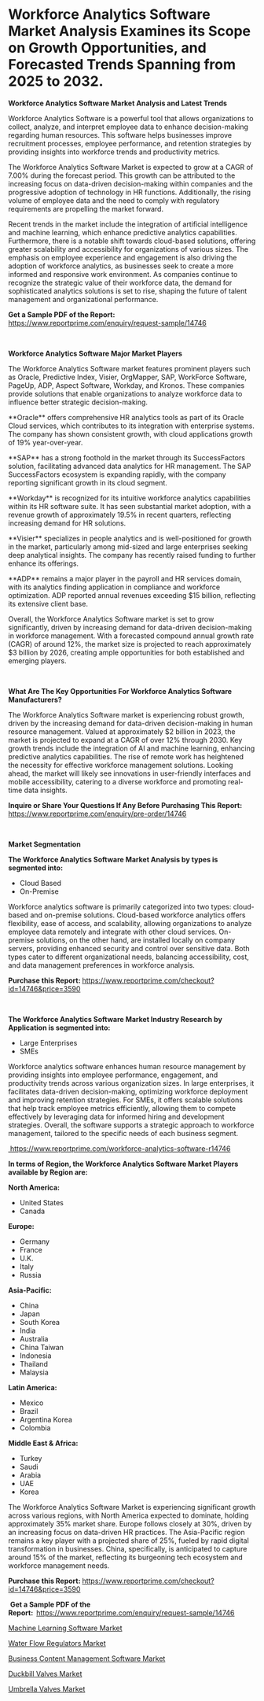 <p><h1>Workforce Analytics Software Market Analysis Examines its Scope on Growth Opportunities, and Forecasted Trends Spanning from 2025 to 2032.</h1></p><p><strong>Workforce Analytics Software Market Analysis and Latest Trends</strong></p>
<p><p>Workforce Analytics Software is a powerful tool that allows organizations to collect, analyze, and interpret employee data to enhance decision-making regarding human resources. This software helps businesses improve recruitment processes, employee performance, and retention strategies by providing insights into workforce trends and productivity metrics.</p><p>The Workforce Analytics Software Market is expected to grow at a CAGR of 7.00% during the forecast period. This growth can be attributed to the increasing focus on data-driven decision-making within companies and the progressive adoption of technology in HR functions. Additionally, the rising volume of employee data and the need to comply with regulatory requirements are propelling the market forward.</p><p>Recent trends in the market include the integration of artificial intelligence and machine learning, which enhance predictive analytics capabilities. Furthermore, there is a notable shift towards cloud-based solutions, offering greater scalability and accessibility for organizations of various sizes. The emphasis on employee experience and engagement is also driving the adoption of workforce analytics, as businesses seek to create a more informed and responsive work environment. As companies continue to recognize the strategic value of their workforce data, the demand for sophisticated analytics solutions is set to rise, shaping the future of talent management and organizational performance.</p></p>
<p><strong>Get a Sample PDF of the Report:&nbsp;</strong> <a href="https://www.reportprime.com/enquiry/request-sample/14746?utm_campaign=2176&utm_medium=2&utm_source=Github&utm_content=ia&utm_term=20032025&utm_id=workforce-analytics-software">https://www.reportprime.com/enquiry/request-sample/14746</a></p>
<p>&nbsp;</p>
<p><strong>Workforce Analytics Software Major Market Players</strong></p>
<p><p>The Workforce Analytics Software market features prominent players such as Oracle, Predictive Index, Visier, OrgMapper, SAP, WorkForce Software, PageUp, ADP, Aspect Software, Workday, and Kronos. These companies provide solutions that enable organizations to analyze workforce data to influence better strategic decision-making.</p><p>**Oracle** offers comprehensive HR analytics tools as part of its Oracle Cloud services, which contributes to its integration with enterprise systems. The company has shown consistent growth, with cloud applications growth of 19% year-over-year.</p><p>**SAP** has a strong foothold in the market through its SuccessFactors solution, facilitating advanced data analytics for HR management. The SAP SuccessFactors ecosystem is expanding rapidly, with the company reporting significant growth in its cloud segment.</p><p>**Workday** is recognized for its intuitive workforce analytics capabilities within its HR software suite. It has seen substantial market adoption, with a revenue growth of approximately 19.5% in recent quarters, reflecting increasing demand for HR solutions.</p><p>**Visier** specializes in people analytics and is well-positioned for growth in the market, particularly among mid-sized and large enterprises seeking deep analytical insights. The company has recently raised funding to further enhance its offerings.</p><p>**ADP** remains a major player in the payroll and HR services domain, with its analytics finding application in compliance and workforce optimization. ADP reported annual revenues exceeding $15 billion, reflecting its extensive client base.</p><p>Overall, the Workforce Analytics Software market is set to grow significantly, driven by increasing demand for data-driven decision-making in workforce management. With a forecasted compound annual growth rate (CAGR) of around 12%, the market size is projected to reach approximately $3 billion by 2026, creating ample opportunities for both established and emerging players.</p></p>
<p>&nbsp;</p>
<p><strong>What Are The Key Opportunities For Workforce Analytics Software Manufacturers?</strong></p>
<p><p>The Workforce Analytics Software market is experiencing robust growth, driven by the increasing demand for data-driven decision-making in human resource management. Valued at approximately $2 billion in 2023, the market is projected to expand at a CAGR of over 12% through 2030. Key growth trends include the integration of AI and machine learning, enhancing predictive analytics capabilities. The rise of remote work has heightened the necessity for effective workforce management solutions. Looking ahead, the market will likely see innovations in user-friendly interfaces and mobile accessibility, catering to a diverse workforce and promoting real-time data insights.</p></p>
<p><strong>Inquire or Share Your Questions If Any Before Purchasing This Report:</strong> <a href="https://www.reportprime.com/enquiry/pre-order/14746?utm_campaign=2176&utm_medium=2&utm_source=Github&utm_content=ia&utm_term=20032025&utm_id=workforce-analytics-software">https://www.reportprime.com/enquiry/pre-order/14746</a></p>
<p>&nbsp;</p>
<p><strong>Market Segmentation</strong></p>
<p><strong>The Workforce Analytics Software Market Analysis by types is segmented into:</strong></p>
<p><ul><li>Cloud Based</li><li>On-Premise</li></ul></p>
<p><p>Workforce analytics software is primarily categorized into two types: cloud-based and on-premise solutions. Cloud-based workforce analytics offers flexibility, ease of access, and scalability, allowing organizations to analyze employee data remotely and integrate with other cloud services. On-premise solutions, on the other hand, are installed locally on company servers, providing enhanced security and control over sensitive data. Both types cater to different organizational needs, balancing accessibility, cost, and data management preferences in workforce analysis.</p></p>
<p><strong>Purchase this Report:&nbsp;</strong><a href="https://www.reportprime.com/checkout?id=14746&price=3590&utm_campaign=2176&utm_medium=2&utm_source=Github&utm_content=ia&utm_term=20032025&utm_id=workforce-analytics-software">https://www.reportprime.com/checkout?id=14746&price=3590</a></p>
<p>&nbsp;</p>
<p><strong>The Workforce Analytics Software Market Industry Research by Application is segmented into:</strong></p>
<p><ul><li>Large Enterprises</li><li>SMEs</li></ul></p>
<p><p>Workforce analytics software enhances human resource management by providing insights into employee performance, engagement, and productivity trends across various organization sizes. In large enterprises, it facilitates data-driven decision-making, optimizing workforce deployment and improving retention strategies. For SMEs, it offers scalable solutions that help track employee metrics efficiently, allowing them to compete effectively by leveraging data for informed hiring and development strategies. Overall, the software supports a strategic approach to workforce management, tailored to the specific needs of each business segment.</p></p>
<p><a href="https://www.reportprime.com/workforce-analytics-software-r14746?utm_campaign=2176&utm_medium=2&utm_source=Github&utm_content=ia&utm_term=20032025&utm_id=workforce-analytics-software">&nbsp;https://www.reportprime.com/workforce-analytics-software-r14746</a></p>
<p><strong>In terms of Region, the Workforce Analytics Software Market Players available by Region are:</strong></p>
<p>
    <p> <strong> North America: </strong>
        <ul>
            <li>United States</li>
            <li>Canada</li>
        </ul>
        </p> 
    <p> <strong> Europe: </strong>
        <ul>
            <li>Germany</li>
            <li>France</li>
            <li>U.K.</li>
            <li>Italy</li>
            <li>Russia</li>
        </ul>
        </p> 
    <p> <strong> Asia-Pacific: </strong>
        <ul>
            <li>China</li>
            <li>Japan</li>
            <li>South Korea</li>
            <li>India</li>
            <li>Australia</li>
            <li>China Taiwan</li>
            <li>Indonesia</li>
            <li>Thailand</li>
            <li>Malaysia</li>
        </ul>
        </p> 
    <p> <strong> Latin America: </strong>
        <ul>
            <li>Mexico</li>
            <li>Brazil</li>
            <li>Argentina Korea</li>
            <li>Colombia</li>
        </ul>
        </p> 
    <p> <strong> Middle East & Africa: </strong>
        <ul>
            <li>Turkey</li>
            <li>Saudi</li>
            <li>Arabia</li>
            <li>UAE</li>
            <li>Korea</li>
        </ul>
    </p>
    </p>
<p><p>The Workforce Analytics Software Market is experiencing significant growth across various regions, with North America expected to dominate, holding approximately 35% market share. Europe follows closely at 30%, driven by an increasing focus on data-driven HR practices. The Asia-Pacific region remains a key player with a projected share of 25%, fueled by rapid digital transformation in businesses. China, specifically, is anticipated to capture around 15% of the market, reflecting its burgeoning tech ecosystem and workforce management needs.</p></p>
<p><strong>Purchase this Report: </strong><a href="https://www.reportprime.com/checkout?id=14746&price=3590&utm_campaign=2176&utm_medium=2&utm_source=Github&utm_content=ia&utm_term=20032025&utm_id=workforce-analytics-software">https://www.reportprime.com/checkout?id=14746&price=3590</a></p>
<p>&nbsp;<strong>Get a Sample PDF of the Report:&nbsp;&nbsp;</strong><a href="https://www.reportprime.com/enquiry/request-sample/14746?utm_campaign=2176&utm_medium=2&utm_source=Github&utm_content=ia&utm_term=20032025&utm_id=workforce-analytics-software">https://www.reportprime.com/enquiry/request-sample/14746</a></p>
<p><strong></strong></p>
<p><p><a href="https://github.com/gassmkalay/Market-Research-Report-List-1/blob/main/machine-learning-software-market.md?utm_campaign=2176&utm_medium=2&utm_source=Github&utm_content=ia&utm_term=20032025&utm_id=workforce-analytics-software">Machine Learning Software Market</a></p><p><a href="https://www.linkedin.com/pulse/insightful-water-flow-regulators-market-report-swot-analysis-zmaoc?utm_campaign=2176&utm_medium=2&utm_source=Github&utm_content=ia&utm_term=20032025&utm_id=workforce-analytics-software">Water Flow Regulators Market</a></p><p><a href="https://github.com/swaftaenglem/Market-Research-Report-List-1/blob/main/business-content-management-software-market.md?utm_campaign=2176&utm_medium=2&utm_source=Github&utm_content=ia&utm_term=20032025&utm_id=workforce-analytics-software">Business Content Management Software Market</a></p><p><a href="https://www.linkedin.com/pulse/duckbill-valvesmarketinsightsmarketsizeandgrowthprospectswithanestimatedcagrof107from2025to2032-neqdc?utm_campaign=2176&utm_medium=2&utm_source=Github&utm_content=ia&utm_term=20032025&utm_id=workforce-analytics-software">Duckbill Valves Market</a></p><p><a href="https://www.linkedin.com/pulse/umbrella-valves-market-size-foreign-opportunities-revenue-yrl3c?utm_campaign=2176&utm_medium=2&utm_source=Github&utm_content=ia&utm_term=20032025&utm_id=workforce-analytics-software">Umbrella Valves Market</a></p></p>